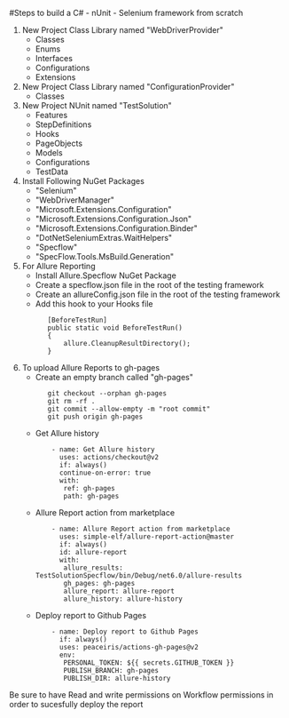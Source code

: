#Steps to build a C# - nUnit - Selenium framework from scratch

1. New Project Class Library named "WebDriverProvider"
	- Classes
	- Enums
	- Interfaces
	- Configurations
	- Extensions
1. New Project Class Library named "ConfigurationProvider"
	- Classes
1. New Project NUnit named "TestSolution"
	- Features
	- StepDefinitions
	- Hooks
	- PageObjects
	- Models
	- Configurations
	- TestData
1. Install Following NuGet Packages
   - "Selenium"
   - "WebDriverManager"
   - "Microsoft.Extensions.Configuration"
   - "Microsoft.Extensions.Configuration.Json"
   - "Microsoft.Extensions.Configuration.Binder"
   - "DotNetSeleniumExtras.WaitHelpers"
	- "Specflow"
	- "SpecFlow.Tools.MsBuild.Generation"
1. For Allure Reporting
   - Install Allure.Specflow NuGet Package
   - Create a specflow.json file in the root of the testing framework
   - Create an allureConfig.json file in the root of the testing framework
   - Add this hook to your Hooks file
     ```
        [BeforeTestRun]
        public static void BeforeTestRun()
        {
            allure.CleanupResultDirectory();
        }
     ```
1. To upload Allure Reports to gh-pages
   - Create an empty branch called "gh-pages"
     ```
     	git checkout --orphan gh-pages
     	git rm -rf .
     	git commit --allow-empty -m "root commit"
     	git push origin gh-pages
     ```
   - Get Allure history
     ```
         - name: Get Allure history
           uses: actions/checkout@v2
           if: always()
     	   continue-on-error: true
     	   with:
        	ref: gh-pages
        	path: gh-pages
     ```
   - Allure Report action from marketplace
     ```
         - name: Allure Report action from marketplace
           uses: simple-elf/allure-report-action@master
           if: always()
           id: allure-report
           with:
	        allure_results: TestSolutionSpecflow/bin/Debug/net6.0/allure-results
	        gh_pages: gh-pages
	        allure_report: allure-report
	        allure_history: allure-history
     ```
   - Deploy report to Github Pages
     ```
         - name: Deploy report to Github Pages
           if: always()
           uses: peaceiris/actions-gh-pages@v2
           env:
	        PERSONAL_TOKEN: ${{ secrets.GITHUB_TOKEN }}
	        PUBLISH_BRANCH: gh-pages
	        PUBLISH_DIR: allure-history
     ```
     
Be sure to have Read and write permissions on Workflow permissions in order to sucesfully deploy the report
